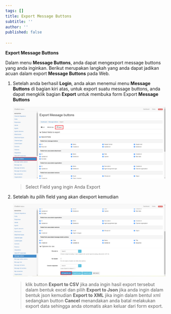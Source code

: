 ```yaml
---
tags: []
title: Export Message Buttons
subtitle: ''
author: ''
published: false

---
```

**Export Message Buttons**

Dalam menu **Message Buttons**, anda dapat mengexport message buttons yang anda inginkan. Berikut merupakan langkah yang anda dapat jadikan acuan dalam export **Message Buttons** pada Web.

1. Setelah anda berhasil **Login**, anda akan menemui menu **Message Buttons** di bagian kiri atas, untuk export suatu message buttons, anda dapat mengklik bagian **Export** untuk membuka form Export **Message Buttons**

   ![](/uploads/messagebuttons3.PNG)

   > Select Field yang ingin Anda Export
2. Setelah itu pilih field yang akan diexport kemudian

   ![](/uploads/messagebuttons4.PNG)

   > klik button **Export to CSV** jika anda ingin hasil export tersebut dalam bentuk excel dan pilih **Export to Json** jika anda ingin dalam bentuk json kemudian **Export to XML** jika ingin dalam bentul xml sedangkan button **Cancel** menandakan anda batal melakukan export data sehingga anda otomatis akan keluar dari form export.
